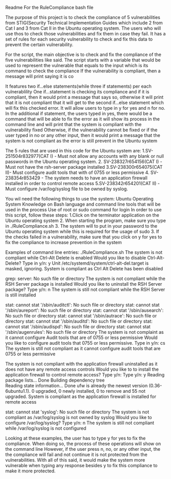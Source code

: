   Readme
For the RuleCompliance bash file

The purpose of this project is to check the compliance of 5 vulnerabilities from STIG(Security Technical Implementation Guides which include 2 from Cat I and 3 from Cat II in the Ubuntu operating system. The users who will use thos to check those vulnerabilities and fix them in case they fail. It has a set of rules for each security vulnerability to check and fix this data to prevent the certain vulnerability.

For the script, the main objective is to check and fix the compliance of the five vulnerabilities like said. The script starts with a variable that would be used to represent the vulnerable that equals to the input which is its command to check the compliance
If the vulnerability is compliant, then a message will print saying it is co

It features two if...else statements(while three if statements) per each vulnerablility
One if...statement is checking its compliance and if it is compliant, then it would print a message that says so, otherwise it will print that it is not compliant that it will get to the second if...else statement which will fix this checked error.
It will allow users to type in y for yes and n for no.
In the additional if statement, the users typed in yes, there would be a command that will be able to fix the error as it will show its process in the command line and will print that the system is compliant with the vulnerability fixed
Otherwise, if the vulnerability cannot be fixed or if the user typed in no or any other input, then it would print a message that the system is not compliant as the error is still prevent in the Ubuntu system

The 5 rules that are used in this code for the Ubuntu system are:
1.SV-251504r832977(CAT I) - Must not allow any accounts with any blank or null passwords in the Ubuntu operating system.
2. SV-238327r654156(CAT I) - Must not have the rsh-server package installed
3.SV-238300r654075(CAT II)- Must configure audit tools that with of 0755 or less permissive
4. SV-238354r853429 - The system needs to have an application firewall installed in order to control remote access
5.SV-238342r654201(CAT II) -Must configure /var/log/syslog file to be owned by syslog.

You wil need the following things to use the system:
Ubuntu Operating System
Knowledge on Bash language and command line tools that will be used in the process
Use of root or sudo command for login
In order to use this script, follow these steps:
1.Click on the terminator application on the Ubuntu operating system
2. When starting the program, make sure you type in ./RuleCompliance.sh
3. The system will to put in your password to the Ubuntu operating system while this is required for the usage of sudo
3. If the checks failed in a vulnerability, make sure that you click on y for yes to fix the  compliance to increase prevention in the system

Examples of command line entries:
./RuleCompliance.sh
The system is not compliant while Ctrl-Alt Delete is enabled
Would you like to disable Ctrl-Alt-Delete? Type in y/n: y
Unit /etc/systemd/system/ctrl-alt-del.target is masked, ignoring.
System is compliant as Ctrl Alt Delete has been disabled

grep: server: No such file or directory
The system is not compliant while the RSH Server package is installed
Would you like to uninstall the RSH Server package? Type y/n: n
The system is still not compliant while the RSH Server is still installed

stat: cannot stat '/sbin/auditctl': No such file or directory
stat: cannot stat '/sbin/aureport': No such file or directory
stat: cannot stat '/sbin/ausearch': No such file or directory
stat: cannot stat '/sbin/autrace': No such file or directory
stat: cannot stat '/sbin/auditd': No such file or directory
stat: cannot stat '/sbin/audispd': No such file or directory
stat: cannot stat '/sbin/augenrules': No such file or directory
The system is not complaint as it cannot configure Audit tools that are of 0755 or less permissive
Would you like to configure audit tools that 0755 or less permissive. Type in y/n: cs
The system is still not compliant as it cannot configure audit tools that are 0755 or less permissive

The system is not compliant with the application firewall uninstalled as it does not have any remote access controls
Would you like to to install the application firewall to control remote access? Type y/n: 
Type y/n: y
Reading package lists... Done
Building dependency tree       
Reading state information... Done
ufw is already the newest version (0.36-6ubuntu1.1).
0 upgraded, 0 newly installed, 0 to remove and 55 not upgraded.
System is compliant as the application firewall is installed for remote access

stat: cannot stat 'syslog': No such file or directory
The system is not compliant as /var/log/syslog is not owned by syslog
Would you like to configure /var/log/syslog? Type y/n: n
The system is still not compliant while /var/log/syslog is not configured

Looking at these examples, the user has to type y for yes to fix the compliance. When doing so, the process of these operations will show on the command line
However, if the user press n, no, or any other input, the the compliance will fail and not continue it is not protected from the vulnerabilities.
With all of this said, it would make the system more vulnerable when typing any response besides y to fix this compliance to make it more protected.
